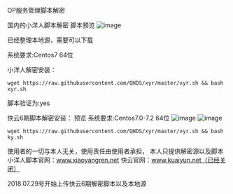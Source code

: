 OP服务管理脚本解密

国内的小洋人脚本解密
脚本预览
![image](https://github.com/QHDS/xyr/blob/master/images/1.png)


已经整理本地源，需要可以下载

系统要求:Centos7 64位

小洋人解密安装：

`wget https://raw.githubusercontent.com/QHDS/xyr/master/xyr.sh && bash xyr.sh`

脚本验证为:yes

快云6期脚本解密安装：
预览
系统要求:Centos7.0-7.2 64位
![image](https://github.com/QHDS/xyr/blob/master/images/ky.png)
![image](https://github.com/QHDS/xyr/blob/master/images/ky2.png)

`wget https://raw.githubusercontent.com/QHDS/xyr/master/xyr.sh && bash ky.sh`



使用者的一切与本人无关，使用责任由使用者承担，
本人只提供解密源以及脚本
小洋人脚本官网：www.xiaoyangren.net
快云官网：www.kuaiyun.net（已经关闭）


2018.07.29号开始上传快云6期解密脚本以及本地源

